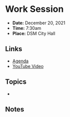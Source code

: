 # Work Session

- **Date:** December 20, 2021
- **Time:** 7:30am
- **Place:** DSM City Hall

## Links

- [Agenda]()
- [YouTube Video]()

## Topics

- []()

## Notes

